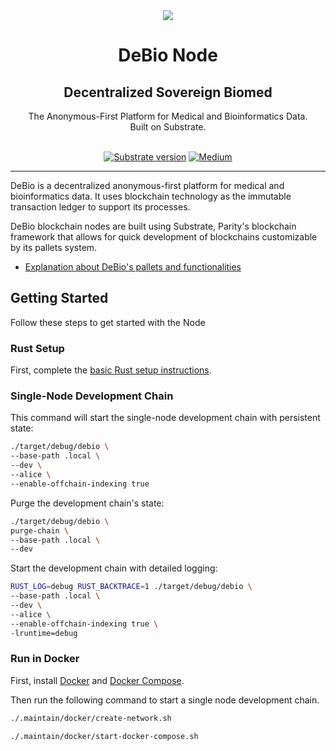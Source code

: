 <div align="center">
<img src="https://avatars.githubusercontent.com/u/76637246?s=200&v=4">
</div>

<div align="Center">
<h1> DeBio Node</h1>
<h2> Decentralized Sovereign Biomed </h2>
The Anonymous-First Platform for Medical and Bioinformatics Data.
<br>
Built on Substrate.

<br>
<br>

[![Substrate version](https://img.shields.io/badge/Substrate-3.0.0-brightgreen?logo=Parity%20Substrate)](https://substrate.dev/)
[![Medium](https://img.shields.io/badge/Medium-DeBio-brightgreen?logo=medium)](https://medium.com/@debionetwork.blog)
</div>

---

DeBio is a decentralized anonymous-first platform for medical and bioinformatics data. It uses blockchain technology as the immutable transaction ledger to support its processes.

DeBio blockchain nodes are built using Substrate, Parity's blockchain framework that allows for quick development of blockchains customizable by its pallets system.

- [Explanation about DeBio's pallets and functionalities](./docs/pallets.md)

## Getting Started

Follow these steps to get started with the Node

### Rust Setup

First, complete the [basic Rust setup instructions](./docs/rust-setup.md).

### Single-Node Development Chain

This command will start the single-node development chain with persistent state:

```bash
./target/debug/debio \
--base-path .local \
--dev \
--alice \
--enable-offchain-indexing true
```

Purge the development chain's state:

```bash
./target/debug/debio \
purge-chain \
--base-path .local \
--dev
```

Start the development chain with detailed logging:

```bash
RUST_LOG=debug RUST_BACKTRACE=1 ./target/debug/debio \
--base-path .local \
--dev \
--alice \
--enable-offchain-indexing true \
-lruntime=debug
```

### Run in Docker

First, install [Docker](https://docs.docker.com/get-docker/) and
[Docker Compose](https://docs.docker.com/compose/install/).

Then run the following command to start a single node development chain.

```bash
./.maintain/docker/create-network.sh
```

```bash
./.maintain/docker/start-docker-compose.sh
```
